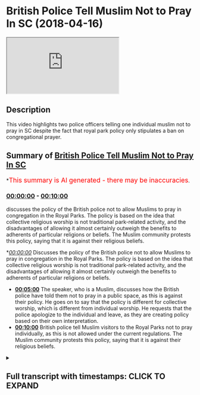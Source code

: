 # British Police Tell Muslim Not to Pray In SC (2018-04-16)

<iframe loading='lazy' src='https://www.youtube.com/embed/bNp3I1VSkBA'></iframe>

## Description

This video highlights two police officers telling one individual muslim not to pray in SC despite the fact that royal park policy only stipulates a ban on congregational prayer.

## Summary of [British Police Tell Muslim Not to Pray In SC](https://www.youtube.com/watch?v=bNp3I1VSkBA)


*<span style="color:red; font-size:125%">This summary is AI generated - there may be inaccuracies</span>.

### [00:00:00](https://www.youtube.com/watch?v=bNp3I1VSkBA&t=0) - [00:10:00](https://www.youtube.com/watch?v=bNp3I1VSkBA&t=600)

 discusses the policy of the British police not to allow Muslims to pray in congregation in the Royal Parks. The policy is based on the idea that collective religious worship is not traditional park-related activity, and the disadvantages of allowing it almost certainly outweigh the benefits to adherents of particular religions or beliefs. The Muslim community protests this policy, saying that it is against their religious beliefs.

**[00:00:00](https://www.youtube.com/watch?v=bNp3I1VSkBA&t=0)* Discusses the policy of the British police not to allow Muslims to pray in congregation in the Royal Parks. The policy is based on the idea that collective religious worship is not traditional park-related activity, and the disadvantages of allowing it almost certainly outweigh the benefits to adherents of particular religions or beliefs.
* **[00:05:00](https://www.youtube.com/watch?v=bNp3I1VSkBA&t=300)** The speaker, who is a Muslim, discusses how the British police have told them not to pray in a public space, as this is against their policy. He goes on to say that the policy is different for collective worship, which is different from individual worship. He requests that the police apologize to the individual and leave, as they are creating policy based on their own interpretation.
* **[00:10:00](https://www.youtube.com/watch?v=bNp3I1VSkBA&t=600)** British police tell Muslim visitors to the Royal Parks not to pray individually, as this is not allowed under the current regulations. The Muslim community protests this policy, saying that it is against their religious beliefs.

<details><summary><h2>Full transcript with timestamps: CLICK TO EXPAND</h2></summary>

[0:00:00](https://youtu.be/bNp3I1VSkBA?t=0) not me not me some other brothers that  
[0:00:02](https://youtu.be/bNp3I1VSkBA?t=2) we're doing it so I want to ask him a  
[0:00:07](https://youtu.be/bNp3I1VSkBA?t=7) question though how much of the park  
[0:00:10](https://youtu.be/bNp3I1VSkBA?t=10) how much is under the world parks up to  
[0:00:14](https://youtu.be/bNp3I1VSkBA?t=14) which where's the more than flint the  
[0:00:15](https://youtu.be/bNp3I1VSkBA?t=15) street what's your surname okay so the  
[0:00:29](https://youtu.be/bNp3I1VSkBA?t=29) policy as far as we know it we looked at  
[0:00:31](https://youtu.be/bNp3I1VSkBA?t=31) it carefully it said that you know which  
[0:00:42](https://youtu.be/bNp3I1VSkBA?t=42) one so we can refer to here we said as  
[0:00:48](https://youtu.be/bNp3I1VSkBA?t=48) far as we know first and foremost this  
[0:00:50](https://youtu.be/bNp3I1VSkBA?t=50) Park which is under the crown whatever  
[0:00:54](https://youtu.be/bNp3I1VSkBA?t=54) was a charity yeah yes a role box it's  
[0:00:56](https://youtu.be/bNp3I1VSkBA?t=56) like six or seven bucks now already in  
[0:00:58](https://youtu.be/bNp3I1VSkBA?t=58) the official website yeah  
[0:01:00](https://youtu.be/bNp3I1VSkBA?t=60) what it said was that you're not allowed  
[0:01:02](https://youtu.be/bNp3I1VSkBA?t=62) to pray in congregation now the  
[0:01:05](https://youtu.be/bNp3I1VSkBA?t=65) information we've been given also from  
[0:01:07](https://youtu.be/bNp3I1VSkBA?t=67) other police officers is that individual  
[0:01:09](https://youtu.be/bNp3I1VSkBA?t=69) acts of worship do not go under that so  
[0:01:12](https://youtu.be/bNp3I1VSkBA?t=72) in other words if someone wants to over  
[0:01:14](https://youtu.be/bNp3I1VSkBA?t=74) their Christian Muslim or Jewish if they  
[0:01:15](https://youtu.be/bNp3I1VSkBA?t=75) want to pray individually yeah then  
[0:01:19](https://youtu.be/bNp3I1VSkBA?t=79) they're allowed to do so this is what I  
[0:01:22](https://youtu.be/bNp3I1VSkBA?t=82) have okay no bouquet so let's bring up  
[0:01:33](https://youtu.be/bNp3I1VSkBA?t=93) can you please bring out the thing the  
[0:01:35](https://youtu.be/bNp3I1VSkBA?t=95) whole parks thing cuz I want to read out  
[0:01:36](https://youtu.be/bNp3I1VSkBA?t=96) to you because here try to follow doctor  
[0:01:44](https://youtu.be/bNp3I1VSkBA?t=104) so a.m. police Jamil worried it  
[0:01:54](https://youtu.be/bNp3I1VSkBA?t=114) yeah they saying one you're not allowed  
[0:02:07](https://youtu.be/bNp3I1VSkBA?t=127) yeah we'll get a copy of an outer  
[0:02:09](https://youtu.be/bNp3I1VSkBA?t=129) shoulder can you bring it so you are you  
[0:02:35](https://youtu.be/bNp3I1VSkBA?t=155) the supervisor here yeah sergeant very  
[0:02:37](https://youtu.be/bNp3I1VSkBA?t=157) like the fruits okay okay can we get it  
[0:02:42](https://youtu.be/bNp3I1VSkBA?t=162) please  
[0:02:43](https://youtu.be/bNp3I1VSkBA?t=163) by the way this is no legislation  
[0:02:45](https://youtu.be/bNp3I1VSkBA?t=165) therefore for us to all we've been  
[0:02:47](https://youtu.be/bNp3I1VSkBA?t=167) notified as its policy mr. Jamil mr.  
[0:03:06](https://youtu.be/bNp3I1VSkBA?t=186) Jamil I'm going to read this out okay  
[0:03:09](https://youtu.be/bNp3I1VSkBA?t=189) this is hey look as you can see here  
[0:03:11](https://youtu.be/bNp3I1VSkBA?t=191) please it says religious activity in the  
[0:03:12](https://youtu.be/bNp3I1VSkBA?t=192) world parks to say the Royal Parks does  
[0:03:14](https://youtu.be/bNp3I1VSkBA?t=194) not permit collective acts of worship or  
[0:03:17](https://youtu.be/bNp3I1VSkBA?t=197) other religious observances in the TRPA  
[0:03:20](https://youtu.be/bNp3I1VSkBA?t=200) state either in their own right or as  
[0:03:22](https://youtu.be/bNp3I1VSkBA?t=202) part of a demonstration event or other  
[0:03:24](https://youtu.be/bNp3I1VSkBA?t=204) activity this includes spoken or sung  
[0:03:26](https://youtu.be/bNp3I1VSkBA?t=206) communal praise or other events that are  
[0:03:28](https://youtu.be/bNp3I1VSkBA?t=208) primarily religious and focus exceptions  
[0:03:31](https://youtu.be/bNp3I1VSkBA?t=211) are made for annual events etc and First  
[0:03:33](https://youtu.be/bNp3I1VSkBA?t=213) World War and then it continues it says  
[0:03:36](https://youtu.be/bNp3I1VSkBA?t=216) as a public body it is not the place of  
[0:03:38](https://youtu.be/bNp3I1VSkBA?t=218) the world parks to make value judgments  
[0:03:39](https://youtu.be/bNp3I1VSkBA?t=219) between one religious observance and  
[0:03:41](https://youtu.be/bNp3I1VSkBA?t=221) another we must either permit all  
[0:03:43](https://youtu.be/bNp3I1VSkBA?t=223) collective religious observances or  
[0:03:45](https://youtu.be/bNp3I1VSkBA?t=225) refuse them all our approach is to  
[0:03:47](https://youtu.be/bNp3I1VSkBA?t=227) continue to refuse all such observances  
[0:03:49](https://youtu.be/bNp3I1VSkBA?t=229) on the grounds that they are not  
[0:03:50](https://youtu.be/bNp3I1VSkBA?t=230) traditional park related activities and  
[0:03:53](https://youtu.be/bNp3I1VSkBA?t=233) the disadvantages to the public at large  
[0:03:55](https://youtu.be/bNp3I1VSkBA?t=235) of allowing them almost certainly  
[0:03:57](https://youtu.be/bNp3I1VSkBA?t=237) outweigh the benefits to the adherents  
[0:04:00](https://youtu.be/bNp3I1VSkBA?t=240) of particular religion or belief  
[0:04:02](https://youtu.be/bNp3I1VSkBA?t=242) the construction of structures within  
[0:04:05](https://youtu.be/bNp3I1VSkBA?t=245) the religious significance as you can  
[0:04:09](https://youtu.be/bNp3I1VSkBA?t=249) see because you're not in my presence  
[0:04:43](https://youtu.be/bNp3I1VSkBA?t=283) yes your jobs  
[0:04:48](https://youtu.be/bNp3I1VSkBA?t=288) policies or laws to enforce them I'm  
[0:04:53](https://youtu.be/bNp3I1VSkBA?t=293) saying is it's a should know your first  
[0:05:32](https://youtu.be/bNp3I1VSkBA?t=332) language which clearly isn't now the  
[0:05:35](https://youtu.be/bNp3I1VSkBA?t=335) opposite of collective is a individual  
[0:05:37](https://youtu.be/bNp3I1VSkBA?t=337) all right so if it's prohibiting  
[0:05:39](https://youtu.be/bNp3I1VSkBA?t=339) collective action which in an English  
[0:05:41](https://youtu.be/bNp3I1VSkBA?t=341) language could actually only mean two or  
[0:05:43](https://youtu.be/bNp3I1VSkBA?t=343) more okay you've prohibited an  
[0:05:46](https://youtu.be/bNp3I1VSkBA?t=346) individual action no I'm sorry but no no  
[0:05:54](https://youtu.be/bNp3I1VSkBA?t=354) no no that's what a policy says  
[0:05:57](https://youtu.be/bNp3I1VSkBA?t=357) collective acts of worship of a  
[0:05:59](https://youtu.be/bNp3I1VSkBA?t=359) religious nature are different to  
[0:06:00](https://youtu.be/bNp3I1VSkBA?t=360) individual acts of worship now what  
[0:06:02](https://youtu.be/bNp3I1VSkBA?t=362) we're saying is now hold on hold on is a  
[0:06:05](https://youtu.be/bNp3I1VSkBA?t=365) speaker's corner so what we're going to  
[0:06:06](https://youtu.be/bNp3I1VSkBA?t=366) say here we made an announcement this  
[0:06:08](https://youtu.be/bNp3I1VSkBA?t=368) morning very clear announces  
[0:06:11](https://youtu.be/bNp3I1VSkBA?t=371) afternoon that we will be willing to go  
[0:06:13](https://youtu.be/bNp3I1VSkBA?t=373) by the regulations of the park  
[0:06:15](https://youtu.be/bNp3I1VSkBA?t=375) Ono's is corrupt excuse me go leave now  
[0:06:19](https://youtu.be/bNp3I1VSkBA?t=379) having said that having said that we are  
[0:06:23](https://youtu.be/bNp3I1VSkBA?t=383) saying that we are willing to go with  
[0:06:24](https://youtu.be/bNp3I1VSkBA?t=384) the policies of the park and we said  
[0:06:26](https://youtu.be/bNp3I1VSkBA?t=386) that very clearly and it's on camera so  
[0:06:28](https://youtu.be/bNp3I1VSkBA?t=388) that all of the Muslims are aware that  
[0:06:30](https://youtu.be/bNp3I1VSkBA?t=390) we are law-abiding policy abiding  
[0:06:33](https://youtu.be/bNp3I1VSkBA?t=393) citizens that are willing to communicate  
[0:06:35](https://youtu.be/bNp3I1VSkBA?t=395) conciliate and reconcile with the police  
[0:06:37](https://youtu.be/bNp3I1VSkBA?t=397) forces and we've done that over and over  
[0:06:39](https://youtu.be/bNp3I1VSkBA?t=399) again  
[0:06:39](https://youtu.be/bNp3I1VSkBA?t=399) despite the right-wing aggressions and  
[0:06:41](https://youtu.be/bNp3I1VSkBA?t=401) all these things have happened in recent  
[0:06:43](https://youtu.be/bNp3I1VSkBA?t=403) weeks but there is a difference between  
[0:06:46](https://youtu.be/bNp3I1VSkBA?t=406) collective acts of worship and  
[0:06:48](https://youtu.be/bNp3I1VSkBA?t=408) individual acts of worship I believe  
[0:06:50](https://youtu.be/bNp3I1VSkBA?t=410) DeMille and Barry  
[0:06:51](https://youtu.be/bNp3I1VSkBA?t=411) that way you have to do now is offer  
[0:06:53](https://youtu.be/bNp3I1VSkBA?t=413) this man a public apology for stopping  
[0:06:56](https://youtu.be/bNp3I1VSkBA?t=416) him from praying wherein your rights you  
[0:06:58](https://youtu.be/bNp3I1VSkBA?t=418) had no reason to do that you're  
[0:07:00](https://youtu.be/bNp3I1VSkBA?t=420) inventing policy so I'm going to give  
[0:07:02](https://youtu.be/bNp3I1VSkBA?t=422) you a chance before this goes on some  
[0:07:04](https://youtu.be/bNp3I1VSkBA?t=424) kind of front page newspaper and you  
[0:07:05](https://youtu.be/bNp3I1VSkBA?t=425) lose your job so apologize to them and  
[0:07:07](https://youtu.be/bNp3I1VSkBA?t=427) go and leave so you think have you been  
[0:07:12](https://youtu.be/bNp3I1VSkBA?t=432) given instructions have you been given  
[0:07:14](https://youtu.be/bNp3I1VSkBA?t=434) instructions to stop individual acts of  
[0:07:16](https://youtu.be/bNp3I1VSkBA?t=436) worship  
[0:07:25](https://youtu.be/bNp3I1VSkBA?t=445) so you're an interpreter of policy so  
[0:07:41](https://youtu.be/bNp3I1VSkBA?t=461) your interpretation is that a singular  
[0:07:43](https://youtu.be/bNp3I1VSkBA?t=463) person whether they be Muslim Christian  
[0:07:44](https://youtu.be/bNp3I1VSkBA?t=464) or Jew and and they want to pray whether  
[0:07:47](https://youtu.be/bNp3I1VSkBA?t=467) they say oh Jesus or this and that so  
[0:07:49](https://youtu.be/bNp3I1VSkBA?t=469) why are you speakers corner them what  
[0:07:52](https://youtu.be/bNp3I1VSkBA?t=472) has it become if someone speaks and  
[0:07:56](https://youtu.be/bNp3I1VSkBA?t=476) prays at the same time what you're gonna  
[0:07:57](https://youtu.be/bNp3I1VSkBA?t=477) do so right now I'm praying Ya Allah are  
[0:08:00](https://youtu.be/bNp3I1VSkBA?t=480) you going to arrest me are you going to  
[0:08:02](https://youtu.be/bNp3I1VSkBA?t=482) advise me because for me praying  
[0:08:04](https://youtu.be/bNp3I1VSkBA?t=484) individually in Tel supplicating  
[0:08:07](https://youtu.be/bNp3I1VSkBA?t=487) is that right so if so what is the  
[0:08:11](https://youtu.be/bNp3I1VSkBA?t=491) difference between me saying orgy or our  
[0:08:14](https://youtu.be/bNp3I1VSkBA?t=494) Christian saying oh Jesus praying  
[0:08:15](https://youtu.be/bNp3I1VSkBA?t=495) individually and someone and this man  
[0:08:19](https://youtu.be/bNp3I1VSkBA?t=499) here wanting to perform acts of worship  
[0:08:20](https://youtu.be/bNp3I1VSkBA?t=500) and individually what has this become  
[0:08:23](https://youtu.be/bNp3I1VSkBA?t=503) what you do so mr. Barry and mr. Jimmy  
[0:08:38](https://youtu.be/bNp3I1VSkBA?t=518) Oh mr. Barry my friend hold on mr. Barry  
[0:08:42](https://youtu.be/bNp3I1VSkBA?t=522) and mr. Jimmy I would like to tell you  
[0:08:44](https://youtu.be/bNp3I1VSkBA?t=524) straightforwardly right here and right  
[0:08:45](https://youtu.be/bNp3I1VSkBA?t=525) now our policy in regards to the police  
[0:08:47](https://youtu.be/bNp3I1VSkBA?t=527) as the Muslims we have United and we  
[0:08:50](https://youtu.be/bNp3I1VSkBA?t=530) have actually put a three-strike policy  
[0:08:51](https://youtu.be/bNp3I1VSkBA?t=531) and I want to meet you to understand the  
[0:08:53](https://youtu.be/bNp3I1VSkBA?t=533) policy we have put to the Muslims that  
[0:08:55](https://youtu.be/bNp3I1VSkBA?t=535) they are not allowed to pray in  
[0:08:56](https://youtu.be/bNp3I1VSkBA?t=536) congregation because that's what the  
[0:08:58](https://youtu.be/bNp3I1VSkBA?t=538) rules are thank you very much for  
[0:09:01](https://youtu.be/bNp3I1VSkBA?t=541) thanking me but you also have to allow  
[0:09:02](https://youtu.be/bNp3I1VSkBA?t=542) me to express myself because this is  
[0:09:04](https://youtu.be/bNp3I1VSkBA?t=544) meant to be after all speaker's corner  
[0:09:06](https://youtu.be/bNp3I1VSkBA?t=546) now having said that no problem so here  
[0:09:14](https://youtu.be/bNp3I1VSkBA?t=554) what we're saying is that there is a  
[0:09:15](https://youtu.be/bNp3I1VSkBA?t=555) policy in place we've said we respect  
[0:09:17](https://youtu.be/bNp3I1VSkBA?t=557) that policy that's good we also said and  
[0:09:20](https://youtu.be/bNp3I1VSkBA?t=560) this is a clear message to the police is  
[0:09:23](https://youtu.be/bNp3I1VSkBA?t=563) that no mmm she take away I'm not sure  
[0:09:30](https://youtu.be/bNp3I1VSkBA?t=570) so anyways what we're saying is at the  
[0:09:34](https://youtu.be/bNp3I1VSkBA?t=574) end of the day what we're saying is as  
[0:09:35](https://youtu.be/bNp3I1VSkBA?t=575) Muslims as Muslims we've said there's a  
[0:09:38](https://youtu.be/bNp3I1VSkBA?t=578) three-strike policy the first strike  
[0:09:40](https://youtu.be/bNp3I1VSkBA?t=580) if then we have a panel of five Muslims  
[0:09:43](https://youtu.be/bNp3I1VSkBA?t=583) see we see that you are unjustly or  
[0:09:47](https://youtu.be/bNp3I1VSkBA?t=587) unequally treating Muslim fine today  
[0:09:51](https://youtu.be/bNp3I1VSkBA?t=591) there's been one strike already which is  
[0:09:53](https://youtu.be/bNp3I1VSkBA?t=593) going to go to the panel members where  
[0:09:55](https://youtu.be/bNp3I1VSkBA?t=595) there was a group of African Christians  
[0:09:57](https://youtu.be/bNp3I1VSkBA?t=597) singing and dancing which is on camera  
[0:09:59](https://youtu.be/bNp3I1VSkBA?t=599) and no one reprimanded them I haven't  
[0:10:01](https://youtu.be/bNp3I1VSkBA?t=601) seen so okay well you have to be a bit  
[0:10:03](https://youtu.be/bNp3I1VSkBA?t=603) more stringent about exercising your  
[0:10:04](https://youtu.be/bNp3I1VSkBA?t=604) policies  
[0:10:05](https://youtu.be/bNp3I1VSkBA?t=605) okay whilst you were here but now you  
[0:10:07](https://youtu.be/bNp3I1VSkBA?t=607) have to do the job mr. berry of going to  
[0:10:10](https://youtu.be/bNp3I1VSkBA?t=610) every religious group that want to go  
[0:10:12](https://youtu.be/bNp3I1VSkBA?t=612) and speak to that want to go and  
[0:10:14](https://youtu.be/bNp3I1VSkBA?t=614) congregate for religious purposes and  
[0:10:16](https://youtu.be/bNp3I1VSkBA?t=616) we're forcing the Lord justly and  
[0:10:18](https://youtu.be/bNp3I1VSkBA?t=618) equally because that's exactly what the  
[0:10:19](https://youtu.be/bNp3I1VSkBA?t=619) policy said if it's not for one  
[0:10:21](https://youtu.be/bNp3I1VSkBA?t=621) religious group  
[0:10:22](https://youtu.be/bNp3I1VSkBA?t=622) it's not funny religious group number  
[0:10:26](https://youtu.be/bNp3I1VSkBA?t=626) two thank you number two number two as  
[0:10:29](https://youtu.be/bNp3I1VSkBA?t=629) far as we are concerned  
[0:10:31](https://youtu.be/bNp3I1VSkBA?t=631) our interpretation we'll also consulted  
[0:10:33](https://youtu.be/bNp3I1VSkBA?t=633) legal put people yeah and Steve told us  
[0:10:35](https://youtu.be/bNp3I1VSkBA?t=635) and Stevens even told us ourselves so  
[0:10:38](https://youtu.be/bNp3I1VSkBA?t=638) there's a contradiction in your what  
[0:10:39](https://youtu.be/bNp3I1VSkBA?t=639) you're telling us praying individually  
[0:10:41](https://youtu.be/bNp3I1VSkBA?t=641) is not a problem within the Royal Parks  
[0:10:43](https://youtu.be/bNp3I1VSkBA?t=643) and there's nothing that you can say  
[0:10:44](https://youtu.be/bNp3I1VSkBA?t=644) today to change that reality so what our  
[0:10:47](https://youtu.be/bNp3I1VSkBA?t=647) message is to the Muslims is continue  
[0:10:49](https://youtu.be/bNp3I1VSkBA?t=649) continue to pay despite of what these  
[0:10:51](https://youtu.be/bNp3I1VSkBA?t=651) people are trying to say because we have  
[0:10:53](https://youtu.be/bNp3I1VSkBA?t=653) no reason we have no reason now from a  
[0:10:56](https://youtu.be/bNp3I1VSkBA?t=656) law perspective or from a policy  
[0:10:58](https://youtu.be/bNp3I1VSkBA?t=658) perspective to think otherwise all right  
[0:11:01](https://youtu.be/bNp3I1VSkBA?t=661) unless you get the wall parks to change  
[0:11:03](https://youtu.be/bNp3I1VSkBA?t=663) their stance on it then I would say  
[0:11:15](https://youtu.be/bNp3I1VSkBA?t=675) that's what we're going to continue to  
[0:11:17](https://youtu.be/bNp3I1VSkBA?t=677) have all right I'm gonna say we all pray  
[0:11:22](https://youtu.be/bNp3I1VSkBA?t=682) what I've the words I've used today in  
[0:11:24](https://youtu.be/bNp3I1VSkBA?t=684) this discourse with you is we are going  
[0:11:27](https://youtu.be/bNp3I1VSkBA?t=687) to pray individually so in other words  
[0:11:29](https://youtu.be/bNp3I1VSkBA?t=689) if there's one Muslim in one particular  
[0:11:41](https://youtu.be/bNp3I1VSkBA?t=701) you bring the Oxford Dictionary out or  
[0:11:43](https://youtu.be/bNp3I1VSkBA?t=703) if you bring the Collins dictionary out  
[0:11:45](https://youtu.be/bNp3I1VSkBA?t=705) or if you bring them  
[0:11:57](https://youtu.be/bNp3I1VSkBA?t=717) hey come on spit take cameras ok yes  
[0:12:02](https://youtu.be/bNp3I1VSkBA?t=722) guys this is becoming as you can see  
[0:12:06](https://youtu.be/bNp3I1VSkBA?t=726) here as you can see here it's becoming a  
[0:12:10](https://youtu.be/bNp3I1VSkBA?t=730) little bit pedantic and every week they  
[0:12:12](https://youtu.be/bNp3I1VSkBA?t=732) try and get one officer with a Muslim  
[0:12:15](https://youtu.be/bNp3I1VSkBA?t=735) name to try and put a little bit of  
[0:12:16](https://youtu.be/bNp3I1VSkBA?t=736) pressure on us to doing things which we  
[0:12:19](https://youtu.be/bNp3I1VSkBA?t=739) are not obliged to do either legally or  
[0:12:20](https://youtu.be/bNp3I1VSkBA?t=740) through the policies of the world park  
[0:12:23](https://youtu.be/bNp3I1VSkBA?t=743) regulation now as Muslims in this in  
[0:12:25](https://youtu.be/bNp3I1VSkBA?t=745) this day we start off this afternoon by  
[0:12:28](https://youtu.be/bNp3I1VSkBA?t=748) making a very straightforward claim that  
[0:12:30](https://youtu.be/bNp3I1VSkBA?t=750) will be willing to comply with the  
[0:12:35](https://youtu.be/bNp3I1VSkBA?t=755) regulation but now what's happening is  
[0:12:38](https://youtu.be/bNp3I1VSkBA?t=758) Nuremberg Laws file regulations are  
[0:12:40](https://youtu.be/bNp3I1VSkBA?t=760) signed to come from these police  
[0:12:42](https://youtu.be/bNp3I1VSkBA?t=762) officers who are started to reinvent  
[0:12:44](https://youtu.be/bNp3I1VSkBA?t=764) their own doors and exercise those laws  
[0:12:47](https://youtu.be/bNp3I1VSkBA?t=767) being judge jury judge jury and  
[0:12:52](https://youtu.be/bNp3I1VSkBA?t=772) executioner obviously they have no  
[0:12:54](https://youtu.be/bNp3I1VSkBA?t=774) legislative capabilities and so when the  
[0:12:56](https://youtu.be/bNp3I1VSkBA?t=776) law says collective we cannot interpret  
[0:12:59](https://youtu.be/bNp3I1VSkBA?t=779) an intervening individual in any way in  
[0:13:02](https://youtu.be/bNp3I1VSkBA?t=782) the English language unless you want to  
[0:13:04](https://youtu.be/bNp3I1VSkBA?t=784) change the English language to another  
[0:13:06](https://youtu.be/bNp3I1VSkBA?t=786) language do not continue to seemingly  
[0:13:09](https://youtu.be/bNp3I1VSkBA?t=789) because included to us Muslim community  
[0:13:12](https://youtu.be/bNp3I1VSkBA?t=792) we're trying to film under pressure now  
[0:13:13](https://youtu.be/bNp3I1VSkBA?t=793) they're not trying infringe upon our  
[0:13:15](https://youtu.be/bNp3I1VSkBA?t=795) right to do that that is what you see a  
[0:13:18](https://youtu.be/bNp3I1VSkBA?t=798) protest of the highest magnitude and  
[0:13:20](https://youtu.be/bNp3I1VSkBA?t=800) speakers for a history of the Muslims  
[0:13:22](https://youtu.be/bNp3I1VSkBA?t=802) and Ramadan is coming alive I think we  
[0:13:25](https://youtu.be/bNp3I1VSkBA?t=805) will make and we've never done this  
[0:13:26](https://youtu.be/bNp3I1VSkBA?t=806) before but we will make the biggest  
[0:13:28](https://youtu.be/bNp3I1VSkBA?t=808) collective worship and as a collective  
[0:13:30](https://youtu.be/bNp3I1VSkBA?t=810) again in opposition to the so-called  
[0:13:34](https://youtu.be/bNp3I1VSkBA?t=814) policies in this place will make us  
[0:13:36](https://youtu.be/bNp3I1VSkBA?t=816) write a worship here will make a sign a  
[0:13:38](https://youtu.be/bNp3I1VSkBA?t=818) worship or Sunday worship who will try  
[0:13:40](https://youtu.be/bNp3I1VSkBA?t=820) and make this place a mosque in so one  
[0:13:42](https://youtu.be/bNp3I1VSkBA?t=822) thing in don't test us and don't mess  
[0:13:45](https://youtu.be/bNp3I1VSkBA?t=825) with us because at the end of the day  
[0:13:46](https://youtu.be/bNp3I1VSkBA?t=826) when it comes to pushing Muslims your  
[0:13:48](https://youtu.be/bNp3I1VSkBA?t=828) things are otherwise or even in the  
[0:13:50](https://youtu.be/bNp3I1VSkBA?t=830) rules that's what  
[0:13:51](https://youtu.be/bNp3I1VSkBA?t=831) becomes corrupted or otherwise like  
[0:13:54](https://youtu.be/bNp3I1VSkBA?t=834) those development developing countries  
[0:13:56](https://youtu.be/bNp3I1VSkBA?t=836) that you like it's black to criticize so  
[0:13:59](https://youtu.be/bNp3I1VSkBA?t=839) having said that guys know full well  
[0:14:01](https://youtu.be/bNp3I1VSkBA?t=841) your limit so democratic your legal and  
[0:14:04](https://youtu.be/bNp3I1VSkBA?t=844) your and your your issue eliminations  
[0:14:08](https://youtu.be/bNp3I1VSkBA?t=848) police officers don't push it because  
[0:14:10](https://youtu.be/bNp3I1VSkBA?t=850) believe me we do have a right to protest  
[0:14:13](https://youtu.be/bNp3I1VSkBA?t=853) we do have our we understand our rights  
[0:14:14](https://youtu.be/bNp3I1VSkBA?t=854) we have lawyers amongst us and don't  
[0:14:16](https://youtu.be/bNp3I1VSkBA?t=856) don't think for a moment they will be  
[0:14:18](https://youtu.be/bNp3I1VSkBA?t=858) able to turn around and say thank you  
[0:14:21](https://youtu.be/bNp3I1VSkBA?t=861) very much and that's what we have to say  
[0:14:23](https://youtu.be/bNp3I1VSkBA?t=863) now so we have to say thank you very  
[0:14:26](https://youtu.be/bNp3I1VSkBA?t=866) much  
</details>